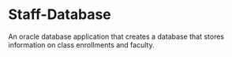 # Staff-Database
An oracle database application that creates a database that stores information on class enrollments and faculty.
